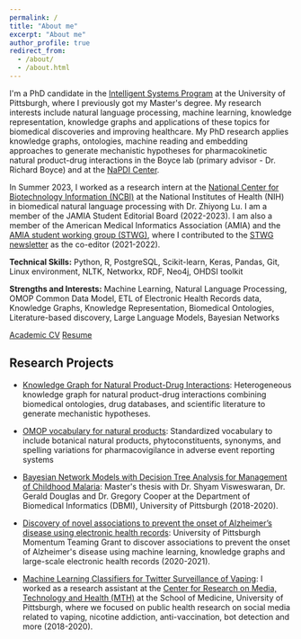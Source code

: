 ```yaml
---
permalink: /
title: "About me"
excerpt: "About me"
author_profile: true
redirect_from: 
  - /about/
  - /about.html
---
```


I'm a PhD candidate in the [Intelligent Systems Program](https://www.isp.pitt.edu/ "ISP") at the University of Pittsburgh, where I previously got my Master's degree. My research interests include natural language processing, machine learning, knowledge representation, knowledge graphs and applications of these topics for biomedical discoveries and improving healthcare. My PhD research applies knowledge graphs, ontologies, machine reading and embedding approaches to generate mechanistic hypotheses for pharmacokinetic natural product-drug interactions in the Boyce lab (primary advisor - Dr. Richard Boyce) and at the [NaPDI Center](https://napdicenter.org/).

In Summer 2023, I worked as a research intern at the [National Center for Biotechnology Information (NCBI)](https://www.ncbi.nlm.nih.gov/research/bionlp/Research) at the National Institutes of Health (NIH) in biomedical natural language processing with Dr. Zhiyong Lu. I am a member of the JAMIA Student Editorial Board (2022-2023). I am also a member of the American Medical Informatics Association (AMIA) and the [AMIA student working group (STWG)](https://amia.org/community/working-groups/student), where I contributed to the [STWG newsletter](https://amia.org/community/working-groups/student/student-working-group-newsletter) as the co-editor (2021-2022).

**Technical Skills:** Python, R, PostgreSQL, Scikit-learn, Keras, Pandas, Git, Linux environment, NLTK, Networkx, RDF, Neo4j, OHDSI toolkit

**Strengths and Interests:** Machine Learning, Natural Language Processing, OMOP Common Data Model, ETL of Electronic Health Records data, Knowledge Graphs, Knowledge Representation, Biomedical Ontologies, Literature-based discovery, Large Language Models, Bayesian Networks

<a class="btn btn--light--outline btn--info" href="https://sanyabt.github.io/files/CV.pdf">Academic CV</a>
<a class="btn btn--light--outline btn--info" href="https://sanyabt.github.io/files/Resume.pdf">Resume</a>

<h2>Research Projects</h2>

* [Knowledge Graph for Natural Product-Drug Interactions](https://sanyabt.github.io/projects/project-4/): Heterogeneous knowledge graph for natural product-drug interactions combining biomedical ontologies, drug databases, and scientific literature to generate mechanistic hypotheses.

* [OMOP vocabulary for natural products](https://sanyabt.github.io/projects/project-5/): Standardized vocabulary to include botanical natural products, phytoconstituents, synonyms, and spelling variations for pharmacovigilance in adverse event reporting systems

* [Bayesian Network Models with Decision Tree Analysis for Management of Childhood Malaria](https://sanyabt.github.io/projects/project-2/): Master's thesis with Dr. Shyam Visweswaran, Dr. Gerald Douglas and Dr. Gregory Cooper at the Department of Biomedical Informatics (DBMI), University of Pittsburgh (2018-2020).

* [Discovery of novel associations to prevent the onset of Alzheimer’s disease using electronic health records](https://sanyabt.github.io/projects/project-3/): University of Pittsburgh Momentum Teaming Grant to discover associations to prevent the onset of Alzheimer's disease using machine learning, knowledge graphs and large-scale electronic health records (2020-2021). 

* [Machine Learning Classifiers for Twitter Surveillance of Vaping](https://sanyabt.github.io/projects/project-1/): I worked as a research assistant at the [Center for Research on Media, Technology and Health (MTH)](https://www.crmth.pitt.edu/) at the School of Medicine, University of Pittsburgh, where we focused on public health research on social media related to vaping, nicotine addiction, anti-vaccination, bot detection and more (2018-2020).